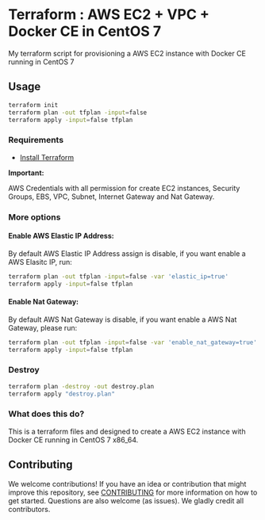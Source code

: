 # Terraform : AWS EC2 + VPC + Docker CE in CentOS 7

My terraform script for provisioning a AWS EC2 instance with Docker CE running in CentOS 7

## Usage
```bash
terraform init
terraform plan -out tfplan -input=false
terraform apply -input=false tfplan
```
### Requirements

- [Install Terraform](https://www.terraform.io/intro/getting-started/install.html)

**Important:**

AWS Credentials with all permission for create EC2 instances, Security Groups, EBS, VPC, Subnet, Internet Gateway and Nat Gateway.

### More options

#### Enable AWS Elastic IP Address:

By default AWS Elastic IP Address assign is disable, if you want enable a AWS Elasitc IP, run:

```bash
terraform plan -out tfplan -input=false -var 'elastic_ip=true'
terraform apply -input=false tfplan
```
#### Enable Nat Gateway:

By default AWS Nat Gateway is disable, if you want enable a AWS Nat Gateway, please run:

```bash
terraform plan -out tfplan -input=false -var 'enable_nat_gateway=true'
terraform apply -input=false tfplan
```

### Destroy
```bash
terraform plan -destroy -out destroy.plan
terraform apply "destroy.plan"
```

### What does this do?

This is a terraform files and designed to create a AWS EC2 instance with Docker CE running in CentOS 7 x86_64.

## Contributing

We welcome contributions! If you have an idea or contribution that might improve this repository, see [CONTRIBUTING](https://github.com/zokeber/terraform-ec2-centos7-docker/blob/master/CONTRIBUTING.md) for more information on how to get started. Questions are also welcome (as issues). We gladly credit all contributors.
